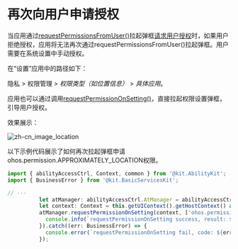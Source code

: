 # 再次向用户申请授权

<!--Kit: Ability Kit-->
<!--Subsystem: Security-->
<!--Owner: @xia-bubai-->
<!--Designer: @linshuqing; @hehehe-li-->
<!--Tester: @leiyuqian-->
<!--Adviser: @zengyawen-->

当应用通过[requestPermissionsFromUser()](../../reference/apis-ability-kit/js-apis-abilityAccessCtrl.md#requestpermissionsfromuser9)拉起弹框[请求用户授权](request-user-authorization.md)时，如果用户拒绝授权，应用将无法再次通过requestPermissionsFromUser()拉起弹框。用户需要在系统设置中手动授权。

在“设置”应用中的路径如下：
<!--RP1-->
隐私 > 权限管理 > *权限类型（如位置信息）* > *具体应用*。
<!--RP1End-->

应用也可以通过调用[requestPermissionOnSetting()](../../reference/apis-ability-kit/js-apis-abilityAccessCtrl.md#requestpermissiononsetting12)，直接拉起权限设置弹框，引导用户授权。

效果展示：

<!--RP2-->
![zh-cn_image_location](figures/zh-cn_image_location_second.png)
<!--RP2End-->

以下示例代码展示了如何再次拉起弹框申请ohos.permission.APPROXIMATELY_LOCATION权限。

<!-- @[second_request_permission](https://gitcode.com/openharmony/applications_app_samples/blob/master/code/DocsSample/Security/RequestUserAuthorization/entry/src/main/ets/secondpages/Index.ets) -->

``` TypeScript
import { abilityAccessCtrl, Context, common } from '@kit.AbilityKit';
import { BusinessError } from '@kit.BasicServicesKit';

// ···
          let atManager: abilityAccessCtrl.AtManager = abilityAccessCtrl.createAtManager();
          let context: Context = this.getUIContext().getHostContext() as common.UIAbilityContext;
          atManager.requestPermissionOnSetting(context, ['ohos.permission.APPROXIMATELY_LOCATION']).then((data: Array<abilityAccessCtrl.GrantStatus>) => {
            console.info(`requestPermissionOnSetting success, result: ${data}`);
          }).catch((err: BusinessError) => {
            console.error(`requestPermissionOnSetting fail, code: ${err.code}, message: ${err.message}`);
          });
```

